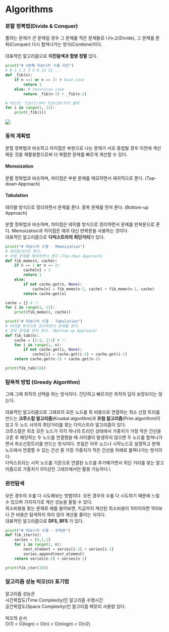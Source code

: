 # Algorithms

### 분할 정복법(Divide & Conquer)

풀려는 문제가 큰 문제일 경우 그 문제를 작은 문제들로 나누고(Divide), 그 문제를 푼 뒤(Conquer) 다시 합쳐나가는 방식(Combine)이다.\
\
대표적인 알고리즘으로 **이진탐색과 합병 정렬** 있다.

```python
print("# n번째 피보나치 수를 리턴")
# 0 1 1 2 3 5 8 13 21 ...
def _fib(n):   
    if n ==1 or n == 2: # base case
        return 1
    else: # recursive case
        return _fib(n-1) + _fib(n-2)

# 테스트: fib(1)부터 fib(10)까지 출력
for i in range(1, 11):
    print(_fib(i))

```

![](https://lh3.googleusercontent.com/-5FM2gP\_2KA8/YRMiek2D16I/AAAAAAAAZo8/mL990xkpqZsErAlz\_43Uqg-yxixmSkSEgCLcBGAsYHQ/w506-h210/1628643960413769-0.png)

### 동적 계획법

분할 정복법과 비슷하고 차이점은 부분으로 나눈 문제가 서로 중첩될 경우 이전에 계산해둔 것을 재활용함으로써 더 복합한 문제를 빠르게 계산할 수 있다.

#### Memoization

분활 정복법과 비슷하며, 차이점은 부분 문제를 메모하면서 재귀적으로 푼다.  (Top-down Approach)

#### Tabulation

테이블 방식으로 정리하면서 문제를 푼다. 중복 문제를 먼저 푼다. (Bottom-up Approach)\
\
분할 정복법과 비슷하며, 차이점은 테이블 방식으로 정리하면서 문제를 반복문으로 푼다. Memoization과 차이점은 재귀 대신 반복문을 사용하는 것이다.\
대표적인 알고리즘으로 **다익스트라의 최단거리**가 있다.

```python
print("# 피보나치 수열 - Memoization")
# 재귀방식으로 푼다.
# 부분 문제를 메모하면서 푼다 (Top-down Approach)
def fib_memo(n, cache):
    if n == 1 or n == 2:
        cache[n] = 1
        return 1
    else:
        if not cache.get(n, None):
            cache[n] = fib_memo(n-2, cache) + fib_memo(n-1, cache)
        return cache.get(n)

cache = {} # !!
for i in range(1, 11):
    print(fib_memo(i, cache))
```

```python
print("# 피보나치 수열 - Tabulation")
# 테이블 방식으로 정리하면서 문제를 푼다.
# 중복 문제를 먼저 푼다. (Bottom-up Approach)
def fib_tab(n):
    cache = {1:1, 2:1} # !!
    for i in range(1, n):
        if not cache.get(i, None):
            cache[i] = cache.get(i-2) + cache.get(i-1)
    return cache.get(n-2) + cache.get(n-1)

print(fib_tab(10))
```

### 탐욕적 방법 (Greedy Algorithm)

그때 그때 최적의 선택을 하는 방식이다. 간단하고 빠르지만 최적의 답이 보장되지는 않는다.\
\
대표적인 알고리즘으로 그래프의 모든 노드를 최 비용으로 연결하는 최소 신장 트리를 만드는 **크루스칼 알고리즘**(Kruskal algorithm)과 **프림 알고리즘**(Prim algorithm)이 있고 두 노드 사이의 최단거리를 찾는 다익스트라 알고리즘이 있다.\
크루스칼은 최초 모든 노드가 각각 하나의 트리인 상태에서 가중치가 가장 작은 간선을 고른 후 해당하는 두 노드를 연결했을 때 사이클이 발생하지 않으면 두 노드를 합쳐나가면서 최소신장트리를 만드는 방식이다. 프림은 아무 노드나 시작노드로 설정하고  현재 노드에서 연결할 수 있는 간선 중 가장 가중치가 작은 간선을 차례로 붙여나가는 방식이다.\
다익스트라는 시작 노드를 기준으로 연결된 노드를 추가해가면서 최단 거리를 찾는 알고리즘으로 가중치가 0이상인 그래프에서만 활용 가능하다.\


### 완전탐색

모든 경우의 수를 다 시도해보는 방법이다. 모든 경우의 수를 다 시도하기 때문에 느릴 수 있으며 가지치기로 계산 성능을 올릴 수 있다.\
최소비용을 찾는 문제로 예를 들어보면, 지금까지 계산된 최소비용이 100이라면 100보다 큰 비용은 탐색하지 하지 않아 계산을 줄이는 식이다.\
대표적인 알고리즘으로 **DFS, BFS** 가 있다.

```python
print("# 피보나치 수열 - 반복문")
def fib_iter(n):
    series = [0,1,1]
    for i in range(3, n):
        next_element = series[i-2] + series[i-1]
        series.append(next_element)
    return series[n-2] + series[n-1]

print(fib_iter(10))
```

### 알고리즘 성능 빅오(O) 표기법

알고리즘 성능은 \
시간복잡도(Time Complexity)인 알고리즘 수행시간\
공간복잡도(Space Complexity)인 알고리즘 메모리 사용량 있다.\
\
빅오의 순서\
O(1) < O(logn) < O(n) < O(nlogn) < O(n2)

